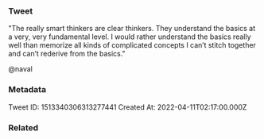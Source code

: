 ### Tweet
"The really smart thinkers are clear thinkers. They understand the basics at a very, very fundamental level. I would rather understand the basics really well than memorize all kinds of complicated concepts I can’t stitch together and can’t rederive from the basics."

@naval

### Metadata
Tweet ID: 1513340306313277441
Created At: 2022-04-11T02:17:00.000Z

### Related

